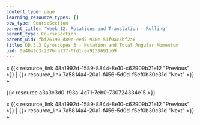 ```yaml
---
content_type: page
learning_resource_types: []
ocw_type: CourseSection
parent_title: 'Week 12: Rotations and Translation - Rolling'
parent_type: CourseSection
parent_uid: fbf76190-d89e-eed2-930e-51f9ac3bf2a6
title: DD.3.3 Gyroscopes 3 - Nutation and Total Angular Momentum
uid: 0e404fc3-2376-af37-0fd1-ea9139691b69
---
```


« {{< resource_link 48a1992d-1589-8844-8e10-c62909b21e12 "Previous" >}} | {{< resource_link 7a5814a4-20a1-f456-5d0d-f5ef0b30c31d "Next" >}} »

{{< resource a3a3c3d0-f93a-4c71-7eb0-730724334e15 >}}

« {{< resource_link 48a1992d-1589-8844-8e10-c62909b21e12 "Previous" >}} | {{< resource_link 7a5814a4-20a1-f456-5d0d-f5ef0b30c31d "Next" >}} »